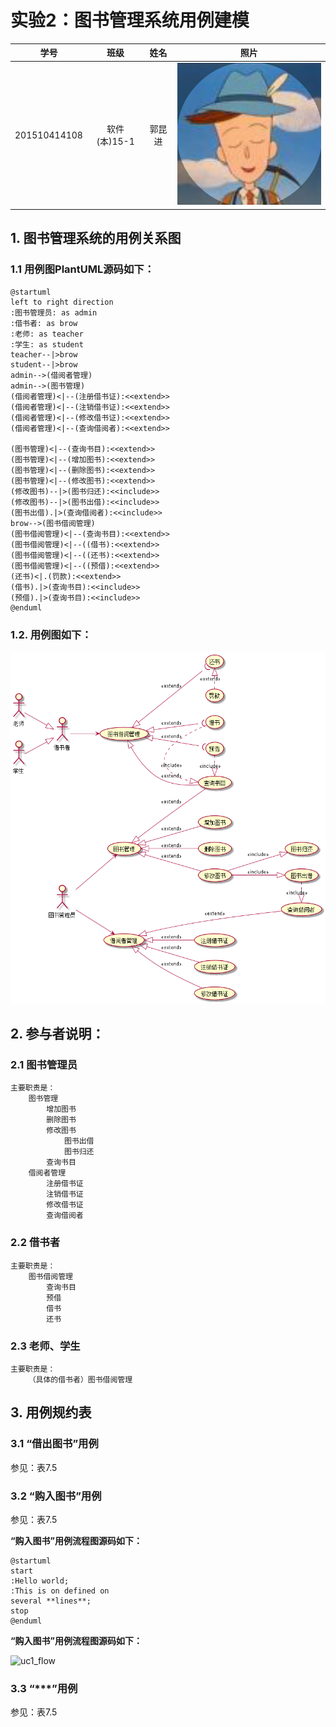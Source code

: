 # 实验2：图书管理系统用例建模
|学号|班级|姓名|照片|
|:-------:|:-------------: | :----------:|:---:|
|201510414108|软件(本)15-1|郭昆进|![flow1](../head.jpg)|

## 1. 图书管理系统的用例关系图

### 1.1 用例图PlantUML源码如下：

``` usecase
@startuml
left to right direction
:图书管理员: as admin
:借书者: as brow
:老师: as teacher
:学生: as student
teacher--|>brow
student--|>brow
admin-->(借阅者管理)
admin-->(图书管理)
(借阅者管理)<|--(注册借书证):<<extend>>
(借阅者管理)<|--(注销借书证):<<extend>>
(借阅者管理)<|--(修改借书证):<<extend>>
(借阅者管理)<|--(查询借阅者):<<extend>>

(图书管理)<|--(查询书目):<<extend>>
(图书管理)<|--(增加图书):<<extend>>
(图书管理)<|--(删除图书):<<extend>>
(图书管理)<|--(修改图书):<<extend>>
(修改图书)--|>(图书归还):<<include>>
(修改图书)--|>(图书出借):<<include>>
(图书出借).|>(查询借阅者):<<include>>
brow-->(图书借阅管理)
(图书借阅管理)<|--(查询书目):<<extend>>
(图书借阅管理)<|--((借书):<<extend>>
(图书借阅管理)<|--((还书):<<extend>>
(图书借阅管理)<|--((预借):<<extend>>
(还书)<|.(罚款):<<extend>>
(借书).|>(查询书目):<<include>>
(预借).|>(查询书目):<<include>>
@enduml
```


### 1.2. 用例图如下：

![usecase](usecase.png)

## 2. 参与者说明：

###     2.1 图书管理员

```
主要职责是：
	图书管理
		增加图书
		删除图书
		修改图书
			图书出借
			图书归还
		查询书目
	借阅者管理
		注册借书证
		注销借书证
		修改借书证
		查询借阅者
```
###     2.2 借书者
```
主要职责是：
	图书借阅管理
		查询书目
		预借
		借书
		还书
```
###     2.3 老师、学生
```
主要职责是：
	（具体的借书者）图书借阅管理
```

##     3. 用例规约表

###     3.1 “借出图书”用例

参见：表7.5

###     3.2 “购入图书”用例

参见：表7.5

**“购入图书”用例流程图源码如下：**
``` uc1_flow
@startuml
start
:Hello world;
:This is on defined on
several **lines**;
stop
@enduml
```

**“购入图书”用例流程图源码如下：**

![uc1_flow](usecase1_flow.jpg)

###     3.3 “***”用例

参见：表7.5
